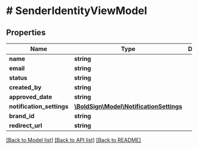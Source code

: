 # # SenderIdentityViewModel

## Properties

Name | Type | Description | Notes
------------ | ------------- | ------------- | -------------
**name** | **string** |  | [optional]
**email** | **string** |  | [optional]
**status** | **string** |  | [optional]
**created_by** | **string** |  | [optional]
**approved_date** | **string** |  | [optional]
**notification_settings** | [**\BoldSign\Model\NotificationSettings**](NotificationSettings.md) |  | [optional]
**brand_id** | **string** |  | [optional]
**redirect_url** | **string** |  | [optional]

[[Back to Model list]](../../README.md#models) [[Back to API list]](../../README.md#endpoints) [[Back to README]](../../README.md)
